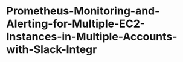 # Prometheus-Monitoring-and-Alerting-for-Multiple-EC2-Instances-in-Multiple-Accounts-with-Slack-Integr